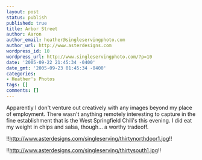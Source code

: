 ```yaml
---
layout: post
status: publish
published: true
title: Arbor Street
author: Aaron
author_email: heather@singleservingphoto.com
author_url: http://www.asterdesigns.com
wordpress_id: 10
wordpress_url: http://www.singleservingphoto.com/?p=10
date: '2005-09-22 21:45:34 -0400'
date_gmt: '2005-09-23 01:45:34 -0400'
categories:
- Heather's Photos
tags: []
comments: []
---
```

Apparently I don't venture out creatively with any images beyond my
place of employment. There wasn't anything remotely interesting to
capture in the fine establishment that is the West Springfield Chili's
this evening. I did eat my weight in chips and salsa, though... a worthy
tradeoff.

!!http://www.asterdesigns.com/singleserving/thirtynorthdoor1.jpg!!

!!http://www.asterdesigns.com/singleserving/thirtysouth1.jpg!!
